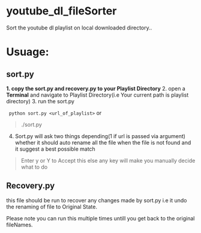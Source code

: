 # youtube_dl_fileSorter
Sort the youtube dl playlist on local downloaded directory..

# Usuage:
## sort.py
**1. copy the sort.py and recovery.py to your Playlist Directory**
2. open a **Terminal** and navigate to Playlist Directory(i.e Your current path is playlist directory)
3. run the sort.py 
  
  ``` python sort.py <url_of_playlist>```
    or 
  > ./sort.py
  
 
4. Sort.py will ask two things depending(1 if url is passed via argument)
  whether it should auto rename all the file when the file  is not found and it suggest a best possible match
  
  >Enter y or  Y to Accept this else any key will make you manually decide what to do
 
 ## Recovery.py
  
  this file should be run to recover any changes made by sort.py
  i.e it undo the renaming of file to Original State.
  
  Please note you can run this multiple times untill you get back to the original fileNames.
  

